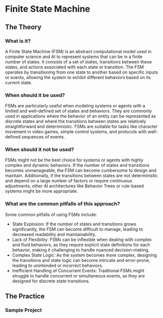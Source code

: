 # Finite State Machine
## The Theory
### What is it?
A Finite State Machine (FSM) is an abstract computational model used in computer science and AI to represent systems that can be in a finite number of states.
It consists of a set of states, transitions between these states, and actions associated with each state or transition.
The FSM operates by transitioning from one state to another based on specific inputs or events, allowing the system to exhibit different behaviors based on its current state.
### When should it be used?
FSMs are particularly useful when modeling systems or agents with a limited and well-defined set of states and behaviors.
They are commonly used in applications where the behavior of an entity can be represented as discrete states and where the transitions between states are relatively straightforward and deterministic.
FSMs are suitable for tasks like character movement in video games, simple control systems, and protocols with well-defined sequences of events.
### When should it not be used?
FSMs might not be the best choice for systems or agents with highly complex and dynamic behaviors.
If the number of states and transitions becomes unmanageable, the FSM can become cumbersome to design and maintain.
Additionally, if the transitions between states are not deterministic and depend on a large number of factors or require continuous adjustments,
other AI architectures like Behavior Trees or rule-based systems might be more appropriate.
### What are the common pitfalls of this approach?
Some common pitfalls of using FSMs include:
* State Explosion: If the number of states and transitions grows significantly, the FSM can become difficult to manage, leading to decreased readability and maintainability.
* Lack of Flexibility: FSMs can be inflexible when dealing with complex and fluid behaviors, as they require explicit state definitions for each behavior, making it challenging to handle nuanced decision-making.
* Complex State Logic: As the system becomes more complex, designing the transitions and state logic can become intricate and error-prone, leading to unintended or incorrect behaviors.
* Inefficient Handling of Concurrent Events: Traditional FSMs might struggle to handle concurrent or simultaneous events, as they are designed for discrete state transitions.
## The Practice
### Sample Project
